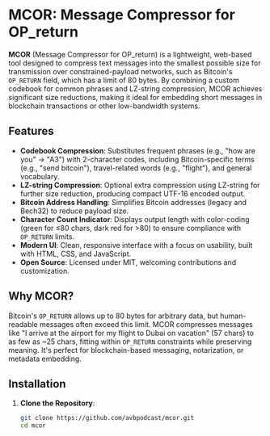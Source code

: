 # MCOR: Message Compressor for OP_return

**MCOR** (Message Compressor for OP_return) is a lightweight, web-based tool designed to compress text messages into the smallest possible size for transmission over constrained-payload networks, such as Bitcoin's `OP_RETURN` field, which has a limit of 80 bytes. By combining a custom codebook for common phrases and LZ-string compression, MCOR achieves significant size reductions, making it ideal for embedding short messages in blockchain transactions or other low-bandwidth systems.

## Features

- **Codebook Compression**: Substitutes frequent phrases (e.g., "how are you" → "A3") with 2-character codes, including Bitcoin-specific terms (e.g., "send bitcoin"), travel-related words (e.g., "flight"), and general vocabulary.
- **LZ-string Compression**: Optional extra compression using LZ-string for further size reduction, producing compact UTF-16 encoded output.
- **Bitcoin Address Handling**: Simplifies Bitcoin addresses (legacy and Bech32) to reduce payload size.
- **Character Count Indicator**: Displays output length with color-coding (green for ≤80 chars, dark red for >80) to ensure compliance with `OP_RETURN` limits.
- **Modern UI**: Clean, responsive interface with a focus on usability, built with HTML, CSS, and JavaScript.
- **Open Source**: Licensed under MIT, welcoming contributions and customization.

## Why MCOR?

Bitcoin's `OP_RETURN` allows up to 80 bytes for arbitrary data, but human-readable messages often exceed this limit. MCOR compresses messages like "I arrive at the airport for my flight to Dubai on vacation" (57 chars) to as few as ~25 chars, fitting within `OP_RETURN` constraints while preserving meaning. It's perfect for blockchain-based messaging, notarization, or metadata embedding.

## Installation

1. **Clone the Repository**:
   ```bash
   git clone https://github.com/avbpodcast/mcor.git
   cd mcor
